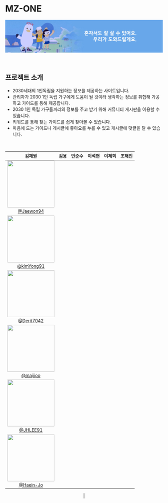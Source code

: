 # MZ-ONE

![프로젝트 배너1](images/index/mainbanner_01.jpg)

<br>

## 프로젝트 소개
- 2030세대의 1인독립을 지원하는 정보를 제공하는 사이트입니다.
- 관리자가 2030 1인 독립 가구에게 도움이 될 것이라 생각하는 정보를 취합해 가공하고 가이드를 통해 제공합니다.
- 2030 1인 독립 가구들끼리의 정보를 주고 받기 위해 커뮤니티 게시판을 이용할 수 있습니다.
- 키워드를 통해 찾는 가이드를 쉽게 찾아볼 수 있습니다.
- 마음에 드는 가이드나 게시글에 좋아요를 누를 수 있고 게시글에 댓글을 달 수 있습니다.

<br>
<div align="center">

| **김재원** | **김용** | **안준수** | **이석현** | **이제희** | **조해인** |
| :------: |  :------: | :------: | :------: | :------: | :------: |
| [<img src="https://github.com/Jaewon94.png" height=150 width=150> <br/> @Jaewon94](https://github.com/Jaewon94) 
| [<img src="https://github.com/kimYong91.png" height=150 width=150> <br/> @kimYong91](https://github.com/kimYong91) 
| [<img src="https://github.com/Derit7042.png" height=150 width=150> <br/> @Derit7042](https://github.com/Derit7042) 
| [<img src="https://github.com/maijjoo.png" height=150 width=150> <br/> @maijjoo](https://github.com/maijjoo) 
| [<img src="https://github.com/JHLEE91.png" height=150 width=150> <br/> @JHLEE91](https://github.com/JHLEE91) 
| [<img src="https://github.com/Haein-Jo.png" height=150 width=150> <br/> @Haein-Jo](https://github.com/Haein-Jo) 
|

</div>
